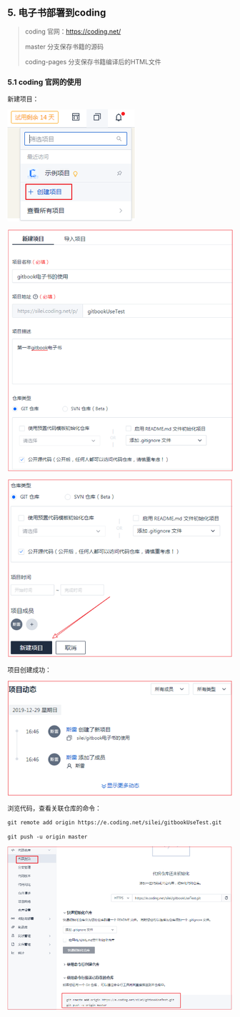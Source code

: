 ## 5. 电子书部署到coding

> coding 官网：<https://coding.net/>
>
> master 分支保存书籍的源码
>
> coding-pages 分支保存书籍编译后的HTML文件

### 5.1 coding 官网的使用

新建项目：

![1577608925890](SUMMARY.assets/1577608925890.png)

![1577609130361](SUMMARY.assets/1577609130361.png)

![1577609161670](SUMMARY.assets/1577609161670.png)

项目创建成功：

![1577609229332](SUMMARY.assets/1577609229332.png)

浏览代码，查看关联仓库的命令：

```shell
git remote add origin https://e.coding.net/silei/gitbookUseTest.git

git push -u origin master
```

![1577609905530](SUMMARY.assets/1577609905530.png)









```shell

```



```shell

```



```shell

```



```shell

```



```shell

```



```shell

```



```shell

```



```shell

```







































































